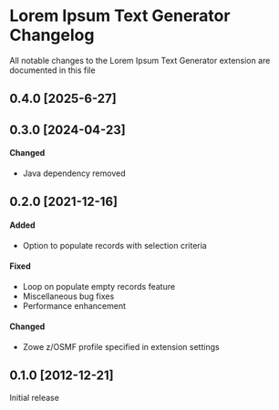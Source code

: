 # Lorem Ipsum Text Generator Changelog

All notable changes to the Lorem Ipsum Text Generator extension are documented in this file

## 0.4.0 [2025-6-27]
## 0.3.0 [2024-04-23]
#### Changed
* Java dependency removed

## 0.2.0 [2021-12-16]

#### Added
* Option to populate records with selection criteria

#### Fixed
* Loop on populate empty records feature
* Miscellaneous bug fixes
* Performance enhancement

#### Changed
* Zowe z/OSMF profile specified in extension settings

## 0.1.0 [2012-12-21]

Initial release
